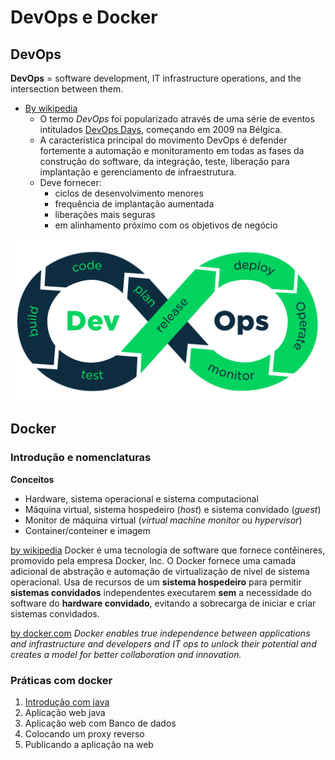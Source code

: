 # [](#header-1) DevOps e Docker

## [](#header-2) DevOps

**DevOps** = software development, IT infrastructure operations, and the intersection between them.

- [By wikipedia](https://pt.wikipedia.org/wiki/DevOps)
  - O termo _DevOps_ foi popularizado através de uma série de eventos intitulados [DevOps Days](https://www.devopsdays.org), começando em 2009 na Bélgica.
  - A característica principal do movimento DevOps é defender fortemente a automação e monitoramento em todas as fases da construção do software, da integração, teste, liberação para implantação e gerenciamento de infraestrutura.
  - Deve fornecer:
    - ciclos de desenvolvimento menores
    - frequência de implantação aumentada
    - liberações mais seguras
    - em alinhamento próximo com os objetivos de negócio 

![Developement and Operations](images/devops.png)

## [](#header-2) Docker 

### [](#header-3) Introdução e nomenclaturas

**Conceitos**
- Hardware, sistema operacional e sistema computacional
- Máquina virtual, sistema hospedeiro (_host_) e sistema convidado (_guest_)
- Monitor de máquina virtual (_virtual machine monitor_ ou _hypervisor_)
- Container/conteiner e imagem

[by wikipedia](https://pt.wikipedia.org/wiki/Docker_\(programa\)) 
Docker é uma tecnologia de software que fornece contêineres, promovido pela empresa Docker, Inc.
O Docker fornece uma camada adicional de abstração e automação de virtualização de nível de sistema operacional.
Usa de recursos de um **sistema hospedeiro** para permitir **sistemas convidados** independentes executarem **sem** a necessidade do software do **hardware convidado**, evitando a sobrecarga de iniciar e criar sistemas convidados.

[by docker.com](https://www.docker.com/what-docker) 
_Docker enables true independence between applications and infrastructure and developers and IT ops to unlock their potential and creates a model for better collaboration and innovation._

### [](#header-3) Práticas com docker

1. [Introdução com java](java)
2. Aplicação web java
3. Aplicação web com Banco de dados
4. Colocando um proxy reverso
5. Publicando a aplicação na web
